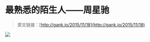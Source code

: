 # 最熟悉的陌生人——周星驰

> 原文链接：[http://gank.io/2015/11/18](http://gank.io/2015/11/18)

![](http://ww1.sinaimg.cn/large/7a8aed7bjw1ey4w5cdjbej20hs0qoq7q.jpg)

